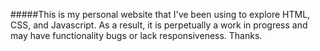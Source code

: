 #####This is my personal website that I've been using to explore HTML, CSS, and Javascript. As a result, it is perpetually a work in progress and may have functionality bugs or lack responsiveness. Thanks.
